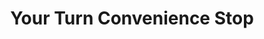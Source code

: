 ---
title: "Your Turn Convenience Stop"
url: /bigfork/your-turn-convenience-stop/
shop: Lebensmittel
---